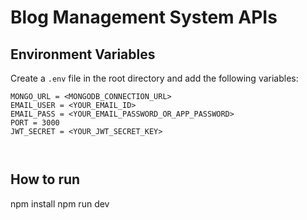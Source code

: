 # Blog Management System APIs

## Environment Variables

Create a `.env` file in the root directory and add the following variables:

```env
MONGO_URL = <MONGODB_CONNECTION_URL>
EMAIL_USER = <YOUR_EMAIL_ID>
EMAIL_PASS = <YOUR_EMAIL_PASSWORD_OR_APP_PASSWORD>
PORT = 3000
JWT_SECRET = <YOUR_JWT_SECRET_KEY>



```

## How to run

npm install
npm run dev
